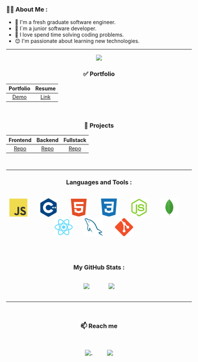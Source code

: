 
### 👨‍💻 About Me :
- 🔭 I'm a fresh graduate software engineer.
- 🌱 I`m a junior software developer.
- 🌱 I love spend time solving coding problems.
- 😊 I'm passionate about learning new technologies.

---

<p align="center">
   <a href="https://git.io/typing-svg"><img src="https://readme-typing-svg.demolab.com/?lines=Hi+there👋+i'm+Hamza,+I'm+a+👷‍♂️Software+Engineer;💻+currently+learning+node.js+and+react.js&width=540&duration=5000&center=true"></a>
</p>

<h3 align="center">  ✅ Portfolio </h3>
<div align="center">

|  **Portfolio**  | **Resume** |
| :-----------------:  | :---------: |
|  [Demo](https://hamza-portfolio-page.netlify.app/) |  [Link](https://drive.google.com/file/d/1mF0Z0FpE_kOnjm9upiVlf-ns9JAswAVG/view?usp=drive_link) |
   
</div>

<br/>

<h3 align="center"> 💚 Projects </h3>
<div align="center">
   
|  **Frontend**  | **Backend**  | **Fullstack**|
| :------------: | :----------: | :----------: |
|  [Repo](https://github.com/Mahmoud-Hamza-Git/Frontend-Projects) | [Repo](https://github.com/Mahmoud-Hamza-Git/Backend_Projects)  | [Repo](https://github.com/Mahmoud-Hamza-Git/Fullstack_Projects) |
<div/>
   
<br/>

---

<h3 align="center">  Languages and Tools :</h3>

<br/>

<div align="center" >
   <img src="https://github.com/devicons/devicon/blob/master/icons/javascript/javascript-original.svg" title="Javascript" **alt="JS" width="50" height="50"/>&emsp;&emsp;
    <img src="https://github.com/devicons/devicon/blob/master/icons/cplusplus/cplusplus-plain.svg" title="C++" **alt="C++" width="50" height="50"/>&emsp;&emsp;
    <img src="https://github.com/devicons/devicon/blob/master/icons/html5/html5-plain.svg" title="HTML5" **alt="HTML5" width="50" height="50"/>&emsp;&emsp;
    <img src="https://github.com/devicons/devicon/blob/master/icons/css3/css3-plain.svg" title="CSS" **alt="CSS" width="50" height="50"/>&emsp;&emsp;
    <img src="https://github.com/devicons/devicon/blob/master/icons/nodejs/nodejs-original.svg" title="Node.js" **alt="Node.js" width="50" height="50"/>&emsp;&emsp;
    <img src="https://github.com/devicons/devicon/blob/master/icons/mongodb/mongodb-original.svg" title="MongoDB" **alt="MongoDB" width="50" height="50"/>&emsp;&emsp;
    <img src="https://github.com/devicons/devicon/blob/master/icons/react/react-original.svg" title="React.js" **alt="React.js" width="50" height="50"/>&emsp;&emsp;
    <img src="https://github.com/devicons/devicon/blob/master/icons/mysql/mysql-plain.svg" title="MySQL" **alt="MySQL" width="50" height="50"/>&emsp;&emsp;
    <img src="https://github.com/devicons/devicon/blob/master/icons/git/git-plain.svg" title="Git" **alt="Git" width="50" height="50"/>&emsp;&emsp;
</div>

<br/><br/>


<h3 align="center"> My GitHub Stats :</h3>

<br>

<div align="center">
   <a href="https://git.io/streak-stats"><img src="https://github-readme-streak-stats.herokuapp.com?user=Mahmoud-Hamza-Git&theme=holi-theme&mode=weekly"></a> &nbsp; &nbsp; &nbsp; &nbsp; &nbsp; &nbsp; <a href="https://github.com/anuraghazra/github-readme-stats" display='block'><img src="https://github-readme-stats.vercel.app/api/top-langs/?username=Mahmoud-Hamza-Git&layout=compact&theme=radical"></a>  
<div/>
   
<br/>

---

<br/>

<h3>📫 Reach me</h3>

<br/>

<p align="center">
   <a href="https://www.linkedin.com/in/mahmoud-hamza2022/" target="_blank">
      <img align="center" src="https://img.shields.io/badge/-Hamza-blue?style=flat&logo=Linkedin&logoColor=white" height="40"/>
   </a>
   &nbsp; &nbsp; &nbsp; &nbsp; &nbsp;
   <a href="https://mailto:mahmoud.hamza.ce@gmail.com" target="_blank">
      <img align="center" src="https://img.shields.io/badge/gmail-EA4335.svg?style=flat&logo=gmail&logoColor=white" height="40"/>
   </a>
</p>

